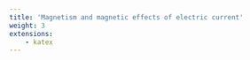 ```yaml
---
title: 'Magnetism and magnetic effects of electric current'
weight: 3
extensions:
    - katex
---
```


 